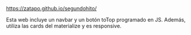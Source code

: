 https://zatapo.github.io/segundohito/

Esta web incluye un navbar y un botón toTop programado en JS. Además, utiliza las cards del materialize y es responsive.
